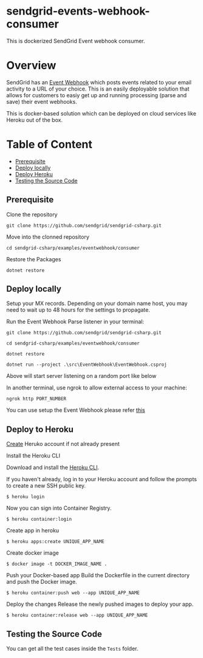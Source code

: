 # sendgrid-events-webhook-consumer
This is dockerized SendGrid Event webhook consumer.
# Overview

SendGrid has an [Event Webhook](https://sendgrid.com/docs/API_Reference/Event_Webhook/event.html) which posts events related to your email activity to a URL of your choice. This is an easily deployable solution that allows for customers to easiy get up and running processing (parse and save) their event webhooks. 

This is docker-based solution which can be deployed on cloud services like Heroku out of the box.

# Table of Content
- [Prerequisite](#prerequisite)
- [Deploy locally](#deploy_locally)
- [Deploy Heroku](#deploy_heroku)
- [Testing the Source Code](#testing_the_source_code)

<a name="prerequisite"></a>
## Prerequisite

Clone the repository
```
git clone https://github.com/sendgrid/sendgrid-csharp.git
```

Move into the clonned repository
```
cd sendgrid-csharp/examples/eventwebhook/consumer
```

Restore the Packages
```
dotnet restore
```

<a name="deploy_locally"></a>
## Deploy locally
Setup your MX records. Depending on your domain name host, you may need to wait up to 48 hours for the settings to propagate.

Run the Event Webhook Parse listener in your terminal:
```
git clone https://github.com/sendgrid/sendgrid-csharp.git

cd sendgrid-csharp/examples/eventwebhook/consumer

dotnet restore

dotnet run --project .\src\EventWebhook\EventWebhook.csproj
```
Above will start server listening on a random port like below

In another terminal, use ngrok to allow external access to your machine:
```
ngrok http PORT_NUMBER
```

You can use setup the Event Webhook please refer [this](https://sendgrid.com/docs/API_Reference/Event_Webhook/getting_started_event_webhook.html#-Getting-started)

<a name="deploy_heroku"></a>
## Deploy to Heroku

[Create](https://signup.heroku.com/) Heruko account if not already present

Install the Heroku CLI

Download and install the [Heroku CLI](https://devcenter.heroku.com/articles/heroku-command-line).

If you haven't already, log in to your Heroku account and follow the prompts to create a new SSH public key.
```
$ heroku login
```

Now you can sign into Container Registry.
```
$ heroku container:login
```

Create app in heroku
```
$ heroku apps:create UNIQUE_APP_NAME
```

Create docker image
```
$ docker image -t DOCKER_IMAGE_NAME .
```

Push your Docker-based app
Build the Dockerfile in the current directory and push the Docker image.
```
$ heroku container:push web --app UNIQUE_APP_NAME
```

Deploy the changes
Release the newly pushed images to deploy your app.
```
$ heroku container:release web --app UNIQUE_APP_NAME
```

<a name="testing_the_source_code"></a>
## Testing the Source Code
You can get all the test cases inside the `Tests` folder.
